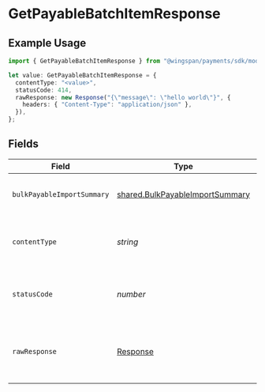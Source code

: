 # GetPayableBatchItemResponse

## Example Usage

```typescript
import { GetPayableBatchItemResponse } from "@wingspan/payments/sdk/models/operations";

let value: GetPayableBatchItemResponse = {
  contentType: "<value>",
  statusCode: 414,
  rawResponse: new Response("{\"message\": \"hello world\"}", {
    headers: { "Content-Type": "application/json" },
  }),
};
```

## Fields

| Field                                                                                     | Type                                                                                      | Required                                                                                  | Description                                                                               |
| ----------------------------------------------------------------------------------------- | ----------------------------------------------------------------------------------------- | ----------------------------------------------------------------------------------------- | ----------------------------------------------------------------------------------------- |
| `bulkPayableImportSummary`                                                                | [shared.BulkPayableImportSummary](../../../sdk/models/shared/bulkpayableimportsummary.md) | :heavy_minus_sign:                                                                        | Summary of the bulk payable import                                                        |
| `contentType`                                                                             | *string*                                                                                  | :heavy_check_mark:                                                                        | HTTP response content type for this operation                                             |
| `statusCode`                                                                              | *number*                                                                                  | :heavy_check_mark:                                                                        | HTTP response status code for this operation                                              |
| `rawResponse`                                                                             | [Response](https://developer.mozilla.org/en-US/docs/Web/API/Response)                     | :heavy_check_mark:                                                                        | Raw HTTP response; suitable for custom response parsing                                   |